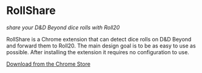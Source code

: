 # RollShare

*share your D&D Beyond dice rolls with Roll20*

RollShare is a Chrome extension that can detect dice rolls on D&D Beyond and
forward them to Roll20. The main design goal is to be as easy to use as
possible. After installing the extension it requires no configuration to use.

[Download from the Chrome Store](https://chrome.google.com/webstore/detail/rollshare/amendmkcdpkapnbilciacnpdmaonnlmh)
